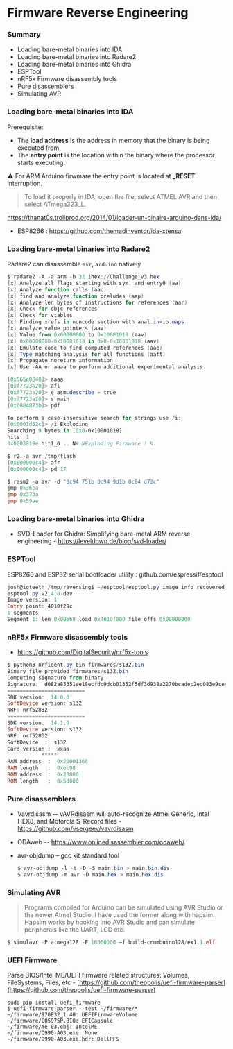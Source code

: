 # Firmware Reverse Engineering

### Summary

* Loading bare-metal binaries into IDA
* Loading bare-metal binaries into Radare2
* Loading bare-metal binaries into Ghidra
* ESPTool
* nRF5x Firmware disassembly tools
* Pure disassemblers
* Simulating AVR

### Loading bare-metal binaries into IDA

Prerequisite:

* The **load address** is the address in memory that the binary is being executed from.
* The **entry point** is the location within the binary where the processor starts executing.

⚠️ For ARM Arduino firwmare the entry point is located at **\_RESET** interruption.

> To load it properly in IDA, open the file, select ATMEL AVR and then select ATmega323\_L.

https://thanat0s.trollprod.org/2014/01/loader-un-binaire-arduino-dans-ida/

* ESP8266 : https://github.com/themadinventor/ida-xtensa

### Loading bare-metal binaries into Radare2

Radare2 can disassemble `avr`, `arduino` natively

```powershell
$ radare2 -A -a arm -b 32 ihex://Challenge_v3.hex
[x] Analyze all flags starting with sym. and entry0 (aa)
[x] Analyze function calls (aac)
[x] find and analyze function preludes (aap)
[x] Analyze len bytes of instructions for references (aar)
[x] Check for objc references
[x] Check for vtables
[x] Finding xrefs in noncode section with anal.in=io.maps
[x] Analyze value pointers (aav)
[x] Value from 0x00000000 to 0x10001018 (aav)
[x] 0x00000000-0x10001018 in 0x0-0x10001018 (aav)
[x] Emulate code to find computed references (aae)
[x] Type matching analysis for all functions (aaft)
[x] Propagate noreturn information
[x] Use -AA or aaaa to perform additional experimental analysis.

[0x565e8640]> aaaa
[0xf7723a20]> afl
[0xf7723a20]> e asm.describe = true
[0xf7723a20]> s main
[0x0804873b]> pdf

To perform a case-insensitive search for strings use /i:
[0x0001d62c]> /i Exploding
Searching 9 bytes in [0x0-0x10001018]
hits: 1
0x0003819e hit1_0 .. N# NExploding Firmware ! N.

$ r2 -a avr /tmp/flash
[0x000000c4]> afr
[0x000000c4]> pd 17

$ rasm2 -a avr -d "0c94 751b 0c94 9d1b 0c94 d72c" 
jmp 0x36ea
jmp 0x373a
jmp 0x59ae
```

### Loading bare-metal binaries into Ghidra

* SVD-Loader for Ghidra: Simplifying bare-metal ARM reverse engineering - https://leveldown.de/blog/svd-loader/

### ESPTool

ESP8266 and ESP32 serial bootloader utility : github.com/espressif/esptool

```powershell
josh@ioteeth:/tmp/reversing$ ~/esptool/esptool.py image_info recovered_file
esptool.py v2.4.0-dev
Image version: 1
Entry point: 4010f29c
1 segments
Segment 1: len 0x00568 load 0x4010f000 file_offs 0x00000008
```

### nRF5x Firmware disassembly tools

* https://github.com/DigitalSecurity/nrf5x-tools

```powershell
$ python3 nrfident.py bin firmwares/s132.bin
Binary file provided firmwares/s132.bin
Computing signature from binary
Signature:  d082a85351ee18ecfdc9dcb01352f5df3d938a2270bcadec2ec083e9ceeb3b1e
=========================
SDK version:  14.0.0
SoftDevice version: s132
NRF: nrf52832
=========================
SDK version:  14.1.0
SoftDevice version: s132
NRF: nrf52832
SoftDevice  :  s132
Card version :  xxaa
           *****
RAM address  :  0x20001368
RAM length   :  0xec98
ROM address  :  0x23000
ROM length   :  0x5d000
```

### Pure disassemblers

* Vavrdisasm -- vAVRdisasm will auto-recognize Atmel Generic, Intel HEX8, and Motorola S-Record files - https://github.com/vsergeev/vavrdisasm
* ODAweb -- https://www.onlinedisassembler.com/odaweb/
*   avr-objdump – gcc kit standard tool

    ```powershell
    $ avr-objdump -l -t -D -S main.bin > main.bin.dis
    $ avr-objdump -m avr -D main.hex > main.hex.dis
    ```

### Simulating AVR

> Programs compiled for Arduino can be simulated using AVR Studio or the newer Atmel Studio. I have used the former along with hapsim. Hapsim works by hooking into AVR Studio and can simulate peripherals like the UART, LCD etc.

```powershell
$ simulavr -P atmega128 -F 16000000 –f build-crumbuino128/ex1.1.elf
```

### UEFI Firmware

Parse BIOS/Intel ME/UEFI firmware related structures: Volumes, FileSystems, Files, etc - [https://github.com/theopolis/uefi-firmware-parser](https://github.com/theopolis/uefi-firmware-parser)

```
sudo pip install uefi_firmware
$ uefi-firmware-parser --test ~/firmware/*
~/firmware/970E32_1.40: UEFIFirmwareVolume
~/firmware/CO5975P.BIO: EFICapsule
~/firmware/me-03.obj: IntelME
~/firmware/O990-A03.exe: None
~/firmware/O990-A03.exe.hdr: DellPFS
```
